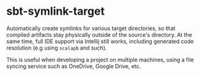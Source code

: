 # sbt-symlink-target

Automatically create symlinks for various target directories, so that compiled artifacts stay physically outside of the source's directory. At the same time, full IDE support via Intellij still works, including generated code resolution (e.g using `scalapb` and such).

This is useful when developing a project on multiple machines, using a file syncing service such as OneDrive, Google Drive, etc.

